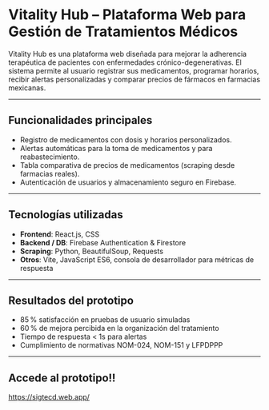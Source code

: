 #  Vitality Hub – Plataforma Web para Gestión de Tratamientos Médicos

Vitality Hub es una plataforma web diseñada para mejorar la adherencia terapéutica de pacientes con enfermedades crónico-degenerativas. El sistema permite al usuario registrar sus medicamentos, programar horarios, recibir alertas personalizadas y comparar precios de fármacos en farmacias mexicanas.

---

##  Funcionalidades principales

- Registro de medicamentos con dosis y horarios personalizados.
- Alertas automáticas para la toma de medicamentos y para reabastecimiento.
- Tabla comparativa de precios de medicamentos (scraping desde farmacias reales).
- Autenticación de usuarios y almacenamiento seguro en Firebase.

---

##  Tecnologías utilizadas

- **Frontend**: React.js, CSS
- **Backend / DB**: Firebase Authentication & Firestore
- **Scraping**: Python, BeautifulSoup, Requests
- **Otros**: Vite, JavaScript ES6, consola de desarrollador para métricas de respuesta

---

##  Resultados del prototipo

- 85 % satisfacción en pruebas de usuario simuladas
- 60 % de mejora percibida en la organización del tratamiento
- Tiempo de respuesta < 1s para alertas
- Cumplimiento de normativas NOM-024, NOM-151 y LFPDPPP

---

## Accede al prototipo!!
https://sigtecd.web.app/
